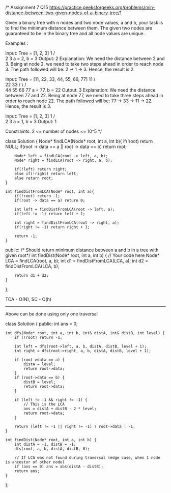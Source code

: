 /*
Assignment 7 Q15
https://practice.geeksforgeeks.org/problems/min-distance-between-two-given-nodes-of-a-binary-tree/1

Given a binary tree with n nodes and two node values, a and b, your task is to find the minimum distance between them. The given two nodes are guaranteed to be in the binary tree and all node values are unique.

Examples :

Input: Tree = [1, 2, 3]
        1
      /  \
     2    3
a = 2, b = 3
Output: 2
Explanation: We need the distance between 2 and 3. Being at node 2, we need to take two steps ahead in order to reach node 3. The path followed will be: 2 -> 1 -> 3. Hence, the result is 2. 

Input: Tree = [11, 22, 33, 44, 55, 66, 77]
        11
      /   \
     22  33
    /  \  /  \
  44 55 66 77
a = 77, b = 22
Output: 3
Explanation: We need the distance between 77 and 22. Being at node 77, we need to take three steps ahead in order to reach node 22. The path followed will be: 77 -> 33 -> 11 -> 22. Hence, the result is 3.

Input: Tree = [1, 2, 3]
        1
      /  \
     2    3
a = 1, b = 3
Output: 1

Constraints:
2 <= number of nodes <= 10^5
*/

class Solution {
    Node* findLCA(Node* root, int a, int b){
        if(!root) return NULL;
        if(root -> data == a || root -> data == b) return root;
        
        Node* left = findLCA(root -> left, a, b);
        Node* right = findLCA(root -> right, a, b);
        
        if(!left) return right;
        else if(!right) return left;
        else return root;
    }
    
    int findDistFromLCA(Node* root, int a){
        if(!root) return -1;
        if(root -> data == a) return 0;
        
        int left = findDistFromLCA(root -> left, a);
        if(left != -1) return left + 1;
        
        int right = findDistFromLCA(root -> right, a);
        if(right != -1) return right + 1;
        
        return -1;
    }
    
  public:
    /* Should return minimum distance between a and b
    in a tree with given root*/
    int findDist(Node* root, int a, int b) {
        // Your code here
        Node* LCA = findLCA(root, a, b);
        int d1 = findDistFromLCA(LCA, a);
        int d2 = findDistFromLCA(LCA, b);
        
        return d1 + d2;
    }
};

TCA - O(N), SC - O(h)

--------------------------------------------------------------------------------------------------------------------------------------------

Above can be done using only one traversal

class Solution {
public:
    int ans = 0;

    int dfs(Node* root, int a, int b, int& distA, int& distB, int level) {
        if (!root) return -1;

        int left = dfs(root->left, a, b, distA, distB, level + 1);
        int right = dfs(root->right, a, b, distA, distB, level + 1);

        if (root->data == a) {
            distA = level;
            return root->data;
        }
        if (root->data == b) {
            distB = level;
            return root->data;
        }

        if (left != -1 && right != -1) {
            // This is the LCA
            ans = distA + distB - 2 * level;
            return root->data;
        }

        return (left != -1 || right != -1) ? root->data : -1;
    }

    int findDist(Node* root, int a, int b) {
        int distA = -1, distB = -1;
        dfs(root, a, b, distA, distB, 0);

        // If LCA was not found during traversal (edge case, when 1 node is ancestor of other node)
        if (ans == 0) ans = abs(distA - distB); 
        return ans;
    }
};
